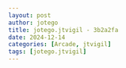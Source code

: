 ```yaml
---
layout: post
author: jotego
title: jotego.jtvigil - 3b2a2fa
date: 2024-12-14
categories: [Arcade, jtvigil]
tags: [jotego.jtvigil]
---
```


